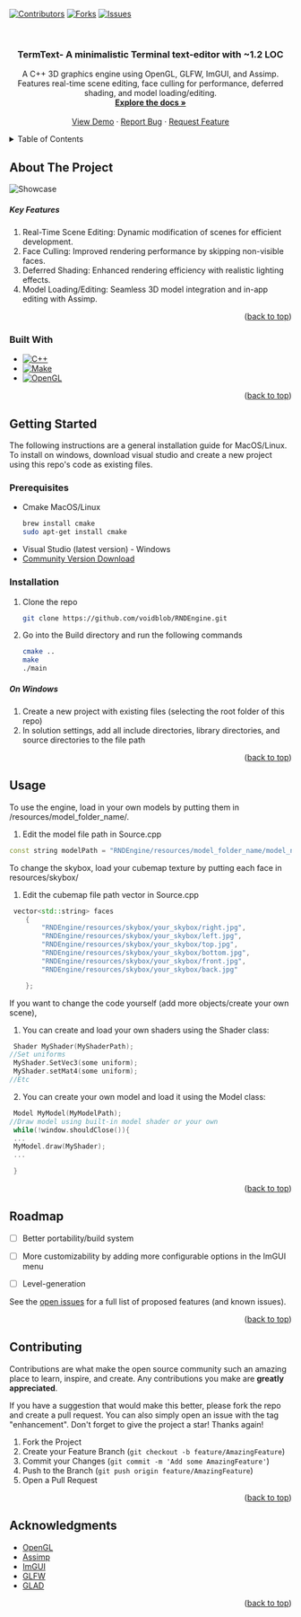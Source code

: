 <!-- Improved compatibility of back to top link: See: https://github.com/othneildrew/Best-README-Template/pull/73 -->
<a name="readme-top"></a>
<!--
*** Thanks for checking out the Best-README-Template. If you have a suggestion
*** that would make this better, please fork the repo and create a pull request
*** or simply open an issue with the tag "enhancement".
*** Don't forget to give the project a star!
*** Thanks again! Now go create something AMAZING! :D
-->



<!-- PROJECT SHIELDS -->
<!--
*** I'm using markdown "reference style" links for readability.
*** Reference links are enclosed in brackets [ ] instead of parentheses ( ).
*** See the bottom of this document for the declaration of the reference variables
*** for contributors-url, forks-url, etc. This is an optional, concise syntax you may use.
*** https://www.markdownguide.org/basic-syntax/#reference-style-links
-->
[![Contributors][contributors-shield]][contributors-url]
[![Forks][forks-shield]][forks-url]
[![Issues][issues-shield]][issues-url]




<!-- PROJECT LOGO -->
<br />

<h3 align="center">TermText- A minimalistic Terminal text-editor with ~1.2 LOC </h3>

  <p align="center">
    A C++ 3D graphics engine using OpenGL, GLFW, ImGUI, and Assimp. Features real-time scene editing, face culling for performance, deferred shading, and model loading/editing.
    <br />
    <a href="https://github.com/voidblob/RNDEngine"><strong>Explore the docs »</strong></a>
    <br />
    <br />
    <a href="https://github.com/voidblob/RNDEngine">View Demo</a>
    ·
    <a href="https://github.com/voidblob/RNDEngine/issues">Report Bug</a>
    ·
    <a href="https://github.com/voidblob/RNDEngine/issues">Request Feature</a>
  </p>
</div>



<!-- TABLE OF CONTENTS -->
<details>
  <summary>Table of Contents</summary>
  <ol>
    <li>
      <a href="#about-the-project">About The Project</a>
      <ul>
        <li><a href="#built-with">Built With</a></li>
      </ul>
    </li>
    <li>
      <a href="#getting-started">Getting Started</a>
      <ul>
        <li><a href="#prerequisites">Prerequisites</a></li>
        <li><a href="#installation">Installation</a></li>
      </ul>
    </li>
    <li><a href="#usage">Usage</a></li>
    <li><a href="#roadmap">Roadmap</a></li>
    <li><a href="#contributing">Contributing</a></li>
    <li><a href="#acknowledgments">Acknowledgments</a></li>
  </ol>
</details>



<!-- ABOUT THE PROJECT -->
## About The Project
![Showcase](https://raw.githubusercontent.com/voidblob/RNDEngine/master/demo.png)

<h5>Key Features</h5>
<ol>
  <li>Real-Time Scene Editing: Dynamic modification of scenes for efficient development.</li>
  <li>Face Culling: Improved rendering performance by skipping non-visible faces.</li>
  <li>Deferred Shading: Enhanced rendering efficiency with realistic lighting effects.</li>
  <li>
Model Loading/Editing: Seamless 3D model integration and in-app editing with Assimp.</li>
</ol>




<p align="right">(<a href="#readme-top">back to top</a>)</p>



### Built With

* [![C++][C++]][C++-url]
* [![Make][Cmake]][Cmake-url]
* [![OpenGL][OpenGL]][OpenGL-url]
  
<p align="right">(<a href="#readme-top">back to top</a>)</p>



<!-- GETTING STARTED -->
## Getting Started

The following instructions are a general installation guide for MacOS/Linux. To install on windows, download visual studio and create a new project using this repo's code as existing files. 

### Prerequisites


* Cmake
  MacOS/Linux
  ```sh
  brew install cmake
  sudo apt-get install cmake
  ```
* Visual Studio (latest version) - Windows
* <a href="https://visualstudio.microsoft.com/free-developer-offers/
">Community Version Download</a>
  

### Installation


1. Clone the repo
   ```sh
   git clone https://github.com/voidblob/RNDEngine.git
   ```
2. Go into the Build directory and run the following commands
   ```sh
   cmake ..
   make
   ./main
   ```
<h5>On Windows</h5>

1. Create a new project with existing files (selecting the root folder of this repo)
2. In solution settings, add all include directories, library directories, and source directories to the file path

<p align="right">(<a href="#readme-top">back to top</a>)</p>



<!-- USAGE EXAMPLES -->
## Usage

To use the engine, load in your own models by putting them in /resources/model_folder_name/.

1. Edit the model file path in Source.cpp
```cpp
const string modelPath = "RNDEngine/resources/model_folder_name/model_name.obj";
```

To change the skybox, load your cubemap texture by putting each face in resources/skybox/

1. Edit the cubemap file path vector in Source.cpp
```cpp
 vector<std::string> faces
    {
        "RNDEngine/resources/skybox/your_skybox/right.jpg",
        "RNDEngine/resources/skybox/your_skybox/left.jpg",
        "RNDEngine/resources/skybox/your_skybox/top.jpg",
        "RNDEngine/resources/skybox/your_skybox/bottom.jpg",
        "RNDEngine/resources/skybox/your_skybox/front.jpg",
        "RNDEngine/resources/skybox/your_skybox/back.jpg"

    };
```

If you want to change the code yourself (add more objects/create your own scene), 
1. You can create and load your own shaders using the Shader class:
```cpp
 Shader MyShader(MyShaderPath);
//Set uniforms
 MyShader.SetVec3(some uniform);
 MyShader.setMat4(some uniform);
//Etc
```
2. You can create your own model and load it using the Model class:
```cpp
 Model MyModel(MyModelPath);
//Draw model using built-in model shader or your own
 while(!window.shouldClose()){
 ...
 MyModel.draw(MyShader);
 ...

 }
```

<p align="right">(<a href="#readme-top">back to top</a>)</p>



<!-- ROADMAP -->
## Roadmap

- [ ] Better portability/build system
- [ ] More customizability by adding more configurable options in the ImGUI menu
- [ ] Level-generation


See the [open issues](https://github.com/voidblob/RNDEngine/issues) for a full list of proposed features (and known issues).

<p align="right">(<a href="#readme-top">back to top</a>)</p>



<!-- CONTRIBUTING -->
## Contributing

Contributions are what make the open source community such an amazing place to learn, inspire, and create. Any contributions you make are **greatly appreciated**.

If you have a suggestion that would make this better, please fork the repo and create a pull request. You can also simply open an issue with the tag "enhancement".
Don't forget to give the project a star! Thanks again!

1. Fork the Project
2. Create your Feature Branch (`git checkout -b feature/AmazingFeature`)
3. Commit your Changes (`git commit -m 'Add some AmazingFeature'`)
4. Push to the Branch (`git push origin feature/AmazingFeature`)
5. Open a Pull Request

<p align="right">(<a href="#readme-top">back to top</a>)</p>









<!-- ACKNOWLEDGMENTS -->
## Acknowledgments

* [OpenGL]()
* [Assimp]()
* [ImGUI]()
* [GLFW]()
* [GLAD]()

<p align="right">(<a href="#readme-top">back to top</a>)</p>



<!-- MARKDOWN LINKS & IMAGES -->
<!-- https://www.markdownguide.org/basic-syntax/#reference-style-links -->
[contributors-shield]: https://img.shields.io/github/contributors/voidblob/RNDEngine.svg?style=for-the-badge
[contributors-url]: https://github.com/voidblob/RNDEngine/graphs/contributors
[forks-shield]: https://img.shields.io/github/forks/voidblob/RNDEngine.svg?style=for-the-badge
[forks-url]: https://github.com/voidblob/RNDEngine/network/members
[stars-shield]: https://img.shields.io/github/stars/voidblob/RNDEngine.svg?style=for-the-badge
[stars-url]: https://github.com/voidblob/RNDEngine/stargazers
[issues-shield]: https://img.shields.io/github/issues/voidblob/RNDEngine.svg?style=for-the-badge
[issues-url]: https://github.com/voidblob/RNDEngine/issues
[license-shield]: https://img.shields.io/github/license/voidblob/RNDEngine.svg?style=for-the-badge
[license-url]: https://github.com/voidblob/RNDEngine/blob/master/LICENSE.txt
[linkedin-shield]: https://img.shields.io/badge/-LinkedIn-black.svg?style=for-the-badge&logo=linkedin&colorB=555
[linkedin-url]: https://linkedin.com/in/linkedin_username
[product-screenshot]: https://github.com/voidblob/RNDEngine/blob/master/demo.png
[C++]: https://img.shields.io/badge/c++-%2300599C.svg?style=for-the-badge&logo=c%2B%2B&logoColor=white
[C++-url]: https://cplusplus.com/
[OpenGL]: https://img.shields.io/badge/OpenGL-%23FFFFFF.svg?style=for-the-badge&logo=opengl
[OpenGL-url]: https://www.opengl.org/
[Cmake]: https://img.shields.io/badge/CMake-%23008FBA.svg?style=for-the-badge&logo=cmake&logoColor=white
[Cmake-url]: https://cmake.org/
[Angular.io]: https://img.shields.io/badge/Angular-DD0031?style=for-the-badge&logo=angular&logoColor=white
[Angular-url]: https://angular.io/
[Svelte.dev]: https://img.shields.io/badge/Svelte-4A4A55?style=for-the-badge&logo=svelte&logoColor=FF3E00
[Svelte-url]: https://svelte.dev/
[Laravel.com]: https://img.shields.io/badge/Laravel-FF2D20?style=for-the-badge&logo=laravel&logoColor=white
[Laravel-url]: https://laravel.com
[Bootstrap.com]: https://img.shields.io/badge/Bootstrap-563D7C?style=for-the-badge&logo=bootstrap&logoColor=white
[Bootstrap-url]: https://getbootstrap.com
[JQuery.com]: https://img.shields.io/badge/jQuery-0769AD?style=for-the-badge&logo=jquery&logoColor=white
[JQuery-url]: https://jquery.com 
